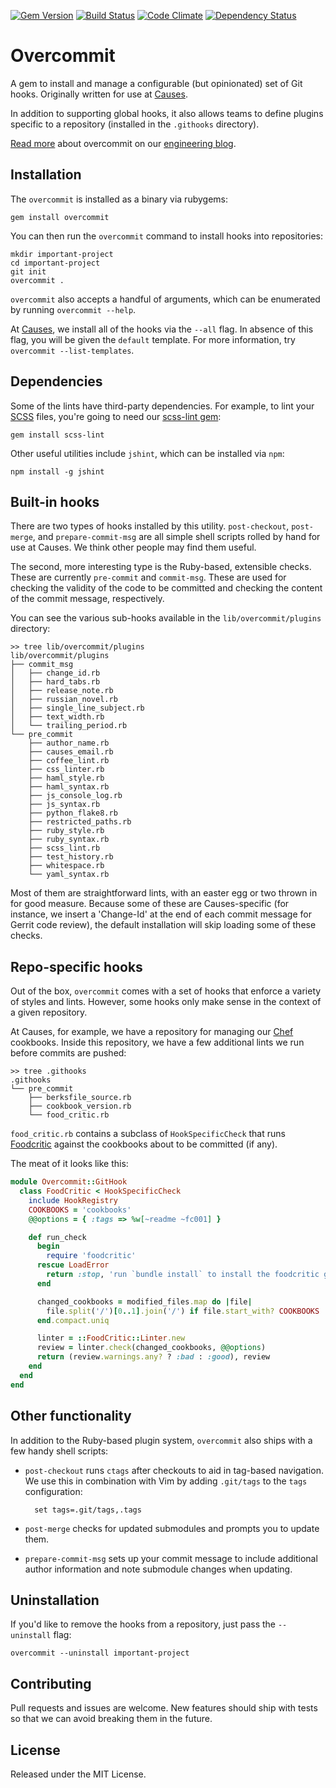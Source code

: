 [![Gem Version](https://badge.fury.io/rb/overcommit.png)](https://badge.fury.io/rb/overcommit)
[![Build Status](https://travis-ci.org/causes/overcommit.png)](https://travis-ci.org/causes/overcommit)
[![Code Climate](https://codeclimate.com/github/causes/overcommit.png)](https://codeclimate.com/github/causes/overcommit)
[![Dependency Status](https://gemnasium.com/causes/overcommit.png)](https://gemnasium.com/causes/overcommit)

# Overcommit

A gem to install and manage a configurable (but opinionated) set of Git hooks.
Originally written for use at [Causes](https://github.com/causes).

In addition to supporting global hooks, it also allows teams to define plugins
specific to a repository (installed in the `.githooks` directory).

[Read more](http://causes.github.io/blog/2013/05/30/overcommit-the-opinionated-git-hook-manager/)
about overcommit on our [engineering blog](http://causes.github.io).

## Installation

The `overcommit` is installed as a binary via rubygems:

    gem install overcommit

You can then run the `overcommit` command to install hooks into repositories:

    mkdir important-project
    cd important-project
    git init
    overcommit .

`overcommit` also accepts a handful of arguments, which can be enumerated by
running `overcommit --help`.

At [Causes](https://github.com/causes), we install all of the hooks via the
`--all` flag. In absence of this flag, you will be given the `default` template.
For more information, try `overcommit --list-templates`.

## Dependencies

Some of the lints have third-party dependencies. For example, to lint your
[SCSS](http://sass-lang.com/) files, you're going to need our [scss-lint
gem](https://github.com/causes/scss-lint):

    gem install scss-lint

Other useful utilities include `jshint`, which can be installed via `npm`:

    npm install -g jshint

## Built-in hooks

There are two types of hooks installed by this utility. `post-checkout`,
`post-merge`, and `prepare-commit-msg` are all simple shell scripts rolled by
hand for use at Causes. We think other people may find them useful.

The second, more interesting type is the Ruby-based, extensible checks. These
are currently `pre-commit` and `commit-msg`. These are used for checking the
validity of the code to be committed and checking the content of the commit
message, respectively.

You can see the various sub-hooks available in the `lib/overcommit/plugins`
directory:

    >> tree lib/overcommit/plugins
    lib/overcommit/plugins
    ├── commit_msg
    │   ├── change_id.rb
    │   ├── hard_tabs.rb
    │   ├── release_note.rb
    │   ├── russian_novel.rb
    │   ├── single_line_subject.rb
    │   ├── text_width.rb
    │   └── trailing_period.rb
    └── pre_commit
        ├── author_name.rb
        ├── causes_email.rb
        ├── coffee_lint.rb
        ├── css_linter.rb
        ├── haml_style.rb
        ├── haml_syntax.rb
        ├── js_console_log.rb
        ├── js_syntax.rb
        ├── python_flake8.rb
        ├── restricted_paths.rb
        ├── ruby_style.rb
        ├── ruby_syntax.rb
        ├── scss_lint.rb
        ├── test_history.rb
        ├── whitespace.rb
        └── yaml_syntax.rb

Most of them are straightforward lints, with an easter egg or two thrown in for
good measure. Because some of these are Causes-specific (for instance, we
insert a 'Change-Id' at the end of each commit message for Gerrit code review),
the default installation will skip loading some of these checks.

## Repo-specific hooks

Out of the box, `overcommit` comes with a set of hooks that enforce a variety of
styles and lints. However, some hooks only make sense in the context of a given
repository.

At Causes, for example, we have a repository for managing our
[Chef](http://www.opscode.com/chef/) cookbooks. Inside this repository, we have
a few additional lints we run before commits are pushed:

    >> tree .githooks
    .githooks
    └── pre_commit
        ├── berksfile_source.rb
        ├── cookbook_version.rb
        └── food_critic.rb

`food_critic.rb` contains a subclass of `HookSpecificCheck` that runs
[Foodcritic](http://acrmp.github.io/foodcritic/) against the cookbooks about to
be committed (if any).

The meat of it looks like this:

```ruby
module Overcommit::GitHook
  class FoodCritic < HookSpecificCheck
    include HookRegistry
    COOKBOOKS = 'cookbooks'
    @@options = { :tags => %w[~readme ~fc001] }

    def run_check
      begin
        require 'foodcritic'
      rescue LoadError
        return :stop, 'run `bundle install` to install the foodcritic gem'
      end

      changed_cookbooks = modified_files.map do |file|
        file.split('/')[0..1].join('/') if file.start_with? COOKBOOKS
      end.compact.uniq

      linter = ::FoodCritic::Linter.new
      review = linter.check(changed_cookbooks, @@options)
      return (review.warnings.any? ? :bad : :good), review
    end
  end
end
```

## Other functionality

In addition to the Ruby-based plugin system, `overcommit` also ships with a few
handy shell scripts:

- `post-checkout` runs `ctags` after checkouts to aid in tag-based navigation.
  We use this in combination with Vim by adding `.git/tags` to the `tags`
  configuration:

        set tags=.git/tags,.tags

- `post-merge` checks for updated submodules and prompts you to update them.

- `prepare-commit-msg` sets up your commit message to include additional author
  information and note submodule changes when updating.

## Uninstallation

If you'd like to remove the hooks from a repository, just pass the `--uninstall`
flag:

    overcommit --uninstall important-project

## Contributing

Pull requests and issues are welcome. New features should ship with tests so
that we can avoid breaking them in the future.

## License

Released under the MIT License.
